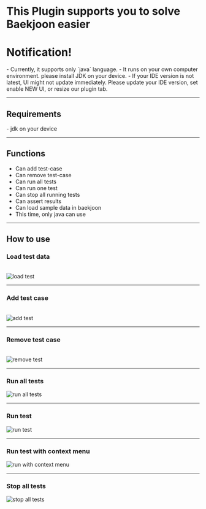 <h1>This Plugin supports you to solve Baekjoon easier</h1>
<h1>Notification!</h1>
- Currently, it supports only `java` language.
- It runs on your own computer environment. please install JDK on your device.
- If your IDE version is not latest, UI might not update immediately. Please update your IDE version, set enable NEW UI, or resize our plugin tab.
<hr>
<h2>Requirements</h2>
- jdk on your device
<hr>
<h2>Functions</h2>
<ul>
<li>Can add test-case</li>
<li>Can remove test-case</li>
<li>Can run all tests</li>
<li>Can run one test</li>
<li>Can stop all running tests</li>
<li>Can assert results</li>
<li>Can load sample data in baekjoon</li>
<li>This time, only java can use</li>
</ul>
<hr>
<h2>How to use</h2>
<h3>Load test data</h3><br/>
<img alt="load test" src="images/LoadTestData.gif"/>
<hr/>
<h3>Add test case</h3><br/>
<img alt="add test" src="./images/AddTest.gif"/>
<hr/>
<h3>Remove test case</h3><br/>
<img alt="remove test" src="./images/RemoveTest.gif"/>
<hr/>
<h3>Run all tests</h3>
<img alt="run all tests" src="./images/RunAllTests.gif"/>
<hr/>
<h3>Run test</h3>
<img alt="run test" src="./images/RunTest.gif"/>
<hr/>
<h3>Run test with context menu</h3>
<img alt="run with context menu" src="images/RunTestWithContextmenu.gif"/>
<hr/>
<h3>Stop all tests</h3>
<img alt="stop all tests" src="images/StopAllTests.gif"/>